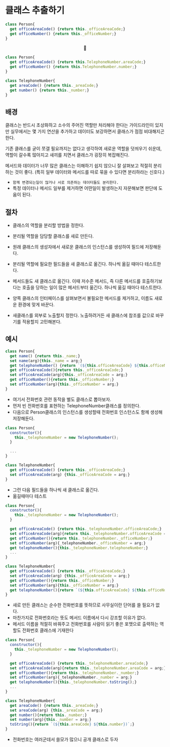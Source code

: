 # 클래스 추출하기

```JavaScript
class Person{
  get officeAreaCode() {return this._officeAreaCode;}
  get officeNumber() {return this._officeNumber;}
}
```

<center>🔽</center>

```JavaScript
class Person{
  get officeAreaCode() {return this.TelephoneNumber.areaCode;}
  get officeNumber() {return this.TelephoneNumber.number;}
}

class TelephoneNumber{
  get areaCode() {return this._areaCode;}
  get number() {return this._number;}
}
```

## 배경

클래스는 반드시 초상화하고 소수의 주어진 역할만 처리해야 한다는 가이드라인이 있지만 실무에서는 몇 가지 연산을 추가하고 데이터도 보강하면서 클래스가 점점 비대해지곤 한다.

기존 클래스를 굳이 쪼갤 필요까지는 없다고 생각하여 새로운 역할을 덧씌우기 쉬운데, 역할이 갈수록 많아지고 새끼를 치면서 클래스가 굉장히 복잡해진다.

메서드와 데이터가 너무 많은 클래스는 이해하기 쉽지 않으니 잘 살펴보고 적절히 분리하는 것이 좋다. (특히 일부 데이터와 메서드를 따로 묶을 수 있다면 분리하라는 신호다.)

-   `함께 변경되는일이 많거나 서로 의존하는 데이터들도 분리한다.`
-   특정 데이터나 메서드 일부를 제거하면 어떤일이 발생하는지 자문해보면 판단에 도움이 된다.

## 절차

-   클래스의 역할을 분리할 방법을 정한다.

-   분리될 역할을 담당할 클래스를 새로 만든다.

-   원래 클래스의 생성자에서 새로운 클래스의 인스턴스를 생성하여 필드에 저장해둔다.

-   분리될 역할에 필요한 필드들을 새 클래스로 옮긴다. 하나씩 옮길 때마다 테스트한다.

-   메서드들도 새 클래스로 옮긴다. 이때 저수준 메서드, 즉 다른 메서드를 호출하기보다는
    호출을 당하는 일이 많은 메서드부터 옮긴다. 하나씩 옮길 때마다 테스트한다.

-   양쪽 클래스의 인터페이스를 살펴보면서 불필요한 메서드를 제거하고, 이름도 새로운 환경에 맞게 바꾼다.

-   새클래스를 외부로 노출할지 정한다. 노출하려거든 새 클래스에 참조를 값으로 바꾸기를 적용할지 고민해본다.

## 예시

```JavaScript
class Person{
  get name() {return this._name;}
  set name(arg){this._name = arg;}
  get telephoneNumber() {return `(${this.officeAreaCode} ${this.officeNumber})`;}
  get officeAreaCode(){return this._officeAreaCode;}
  set officeAreaCode(arg){this._officeAreaCode = arg;}
  get officeNumber(){return this._officeNumber;}
  set officeNumber(arg){this._officeNumber = arg;}
}
```

-   여기서 전화번호 관련 동작을 별도 클래스로 뽑아보자.
-   먼저 빈 전화번호를 표현하는 TelephoneNumber클래스를 정의한다.
-   다음으로 Person클래스의 인스턴스를 생성할때 전화번호 인스턴스도 함께 생성해 저장해둔다.

```JavaScript
class Person{
  constructor(){
    this._telephoneNumber = new TelephoneNumber();
  }

  ...
}

class TelephoneNumber{
  get officeAreaCode() {return this._officeAreaCode;}
  set officeAreaCode(arg) {this._officeAreaCode = arg;}
}
```

-   그런 다음 필드들을 하나씩 새 클래스로 옮긴다.
-   옮길때마다 테스트

```JavaScript
class Person{
  constructor(){
    this._telephoneNumber = new TelephoneNumber();
  }

  get officeAreaCode() {return this._telephoneNumber.officeAreaCode;}
  set officeAreaCode(arg){return this._telephoneNumber.officeAreaCode = arg;}
  get officeNumber(){return this._telephoneNumber._officeNumber;}
  set officeNumber(arg){_telephoneNumber._officeNumber = arg;}
  get telephoneNumber(){this._telephoneNumber.telephoneNumber;}
  ...
}

class TelephoneNumber{
  get officeAreaCode() {return this._officeAreaCode;}
  set officeAreaCode(arg) {this._officeAreaCode = arg;}
  get officeNumber(){return this._officeNumber;}
  set officeNumber(arg){this._officeNumber = arg;}
  get telephoneNumber(){return `(${this.officeAreaCode} ${this.officeNumber})`;}
}
```

-   새로 만든 클래스는 순수한 전화번호를 뜻하므로 사무실이란 단어를 쓸 필요가 없다.
-   마찬가지로 전화번호라는 뜻도 메서드 이름에서 다시 강조할 이유가 없다.
-   메서드 이름을 적절히 바꿔주고 전화번호를 사람이 읽기 좋은 포맷으로 출력하는 역할도 전화번호 클래스에 기재한다

```JavaScript
class Person{
  constructor(){
    this._telephoneNumber = new TelephoneNumber();
  }

  get officeAreaCode() {return this._telephoneNumber.areaCode;}
  set officeAreaCode(arg){return this._telephoneNumber.areaCode = arg;}
  get officeNumber(){return this._telephoneNumber._number;}
  set officeNumber(arg){_telephoneNumber._number = arg;}
  get telephoneNumber(){this._telephoneNumber.toString();}
  ...
}

class TelephoneNumber{
  get areaCode() {return this._areaCode;}
  set areaCode(arg) {this._areaCode = arg;}
  get number(){return this._number;}
  set number(arg){this._number = arg;}
  toString(){return `(${this.areaCode} ${this.number})`;}
}
```

-   전화번호는 여러군데서 쓸모가 많으니 공개 클래스로 두자
